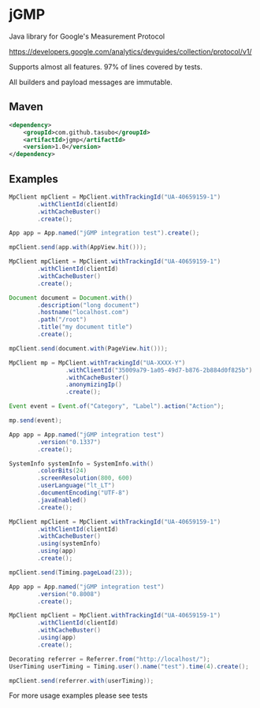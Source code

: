 jGMP
====

Java library for Google's Measurement Protocol

https://developers.google.com/analytics/devguides/collection/protocol/v1/

Supports almost all features. 97% of lines covered by tests.

All builders and payload messages are immutable.

Maven
------
```xml
<dependency>
    <groupId>com.github.tasubo</groupId>
    <artifactId>jgmp</artifactId>
    <version>1.0</version>
</dependency>
```

Examples
------
```java
MpClient mpClient = MpClient.withTrackingId("UA-40659159-1")
        .withClientId(clientId)
        .withCacheBuster()
        .create();

App app = App.named("jGMP integration test").create();

mpClient.send(app.with(AppView.hit()));
```

```java
MpClient mpClient = MpClient.withTrackingId("UA-40659159-1")
        .withClientId(clientId)
        .withCacheBuster()
        .create();

Document document = Document.with()
        .description("long document")
        .hostname("localhost.com")
        .path("/root")
        .title("my document title")
        .create();

mpClient.send(document.with(PageView.hit()));
```

```java
MpClient mp = MpClient.withTrackingId("UA-XXXX-Y")
                .withClientId("35009a79-1a05-49d7-b876-2b884d0f825b")
                .withCacheBuster()
                .anonymizingIp()
                .create();

Event event = Event.of("Category", "Label").action("Action");

mp.send(event);

```

```java
App app = App.named("jGMP integration test")
        .version("0.1337")
        .create();

SystemInfo systemInfo = SystemInfo.with()
        .colorBits(24)
        .screenResolution(800, 600)
        .userLanguage("lt_LT")
        .documentEncoding("UTF-8")
        .javaEnabled()
        .create();

MpClient mpClient = MpClient.withTrackingId("UA-40659159-1")
        .withClientId(clientId)
        .withCacheBuster()
        .using(systemInfo)
        .using(app)
        .create();

mpClient.send(Timing.pageLoad(23));
```

```java
App app = App.named("jGMP integration test")
        .version("0.8008")
        .create();

MpClient mpClient = MpClient.withTrackingId("UA-40659159-1")
        .withClientId(clientId)
        .withCacheBuster()
        .using(app)
        .create();

Decorating referrer = Referrer.from("http://localhost/");
UserTiming userTiming = Timing.user().name("test").time(4).create();

mpClient.send(referrer.with(userTiming));
```



For more usage examples please see tests
